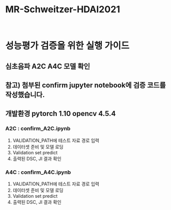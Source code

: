 # MR-Schweitzer-HDAI2021
<br>

# 성능평가 검증을 위한 실행 가이드

## 심초음파 A2C A4C 모델 확인 
## 참고) 첨부된 confirm jupyter notebook에 검증 코드를 작성했습니다.
## 개발환경 pytorch 1.10 opencv 4.5.4

### A2C : confirm_A2C.ipynb

1. VALIDATION_PATH에 테스트 자료 경로 입력
2. 데이터셋 준비 및 모델 로딩
3. Validation set predict
4. 출력된 DSC, JI 결과 확인

### A4C : confirm_A4C.ipynb

1. VALIDATION_PATH에 테스트 자료 경로 입력
2. 데이터셋 준비 및 모델 로딩
3. Validation set predict
4. 출력된 DSC, JI 결과 확인
